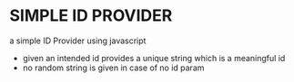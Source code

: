 # SIMPLE ID PROVIDER

a simple ID Provider using javascript

- given an intended id provides a unique string which is a meaningful id
- no random string is given in case of no id param